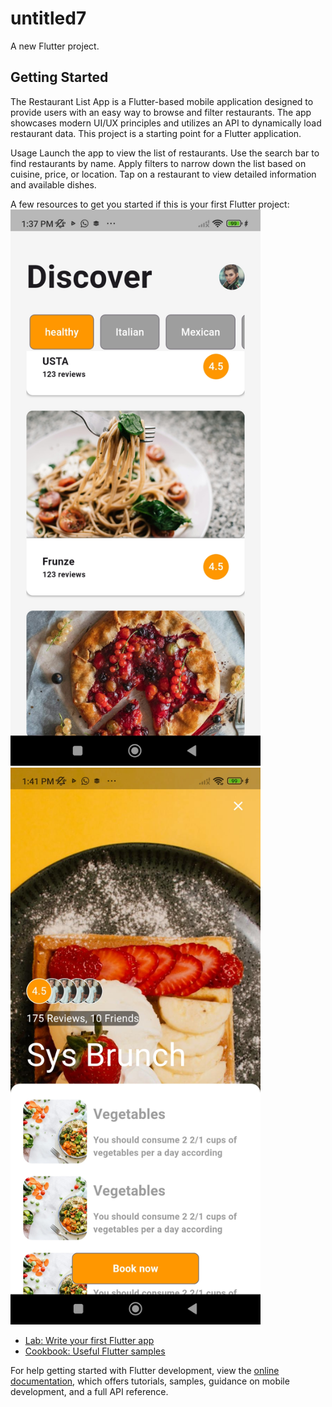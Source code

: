 # untitled7

A new Flutter project.
 ## Getting Started
The Restaurant List App is a Flutter-based mobile application designed to provide users with an easy way to browse and filter restaurants. The app showcases modern UI/UX principles and utilizes an API to dynamically load restaurant data.
This project is a starting point for a Flutter application.

Usage
Launch the app to view the list of restaurants.
Use the search bar to find restaurants by name.
Apply filters to narrow down the list based on cuisine, price, or location.
Tap on a restaurant to view detailed information and available dishes.

A few resources to get you started if this is your first Flutter project:
<img src="screens/1.jpg" alt="Screenshot 1" width="400"/>
<img src="screens/2.jpg" alt="Screenshot 1" width="400"/>



- [Lab: Write your first Flutter app](https://docs.flutter.dev/get-started/codelab)
- [Cookbook: Useful Flutter samples](https://docs.flutter.dev/cookbook)

For help getting started with Flutter development, view the
[online documentation](https://docs.flutter.dev/), which offers tutorials,
samples, guidance on mobile development, and a full API reference.
